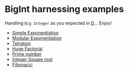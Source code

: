 # BigInt harnessing examples

Handling `Big Integer` as you expected in [D](https://dlang.org/phobos/std_bigint.html)... Enjoy!

  - [Simple Exponentiation](https://github.com/miscelleanous-projs/bigint-examples/tree/main/simple)
  - [Modular Exponentiation](https://github.com/miscelleanous-projs/bigint-examples/tree/main/modular)
  - [Tetration](https://github.com/miscelleanous-projs/bigint-examples/tree/main/tetration)
  - [Huge Factorial](https://github.com/miscelleanous-projs/bigint-examples/tree/main/factorial)
  - [Prime number](https://github.com/miscelleanous-projs/bigint-examples/tree/main/prime)
  - [Integer Square root](https://github.com/miscelleanous-projs/bigint-examples/tree/main/isqrt)
  - [Fibonacci]()
